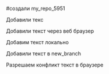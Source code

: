 #создали my_repo_5951

Добавили текс

Добавили текст через веб браузер

Добавим текст локально

Добавили текст в new_branch

Разрешаем конфликт текст в браузере
